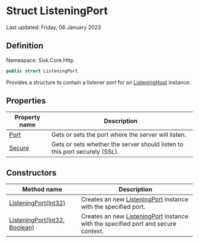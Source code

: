 # Struct ListeningPort
Last updated: Friday, 06 January 2023

## Definition
Namespace: Sisk.Core.Http

```csharp
public struct ListeningPort
```

Provides a structure to contain a listener port for an [ListeningHost](/spec/Sisk/Core/Http/ListeningHost) instance.

## Properties

| Property name | Description |
| --- | --- |
| [Port](/spec/Sisk/Core/Http/ListeningPort/Port) | Gets or sets the port where the server will listen. | 
| [Secure](/spec/Sisk/Core/Http/ListeningPort/Secure) | Gets or sets whether the server should listen to this port securely (SSL). | 

## Constructors

| Method name | Description |
| --- | --- |
| [ListeningPort(Int32)](/spec/Sisk/Core/Http/ListeningPort/_ctor--Int32) | Creates an new [ListeningPort](/spec/Sisk/Core/Http/ListeningPort) instance with the specified port. | 
| [ListeningPort(Int32, Boolean)](/spec/Sisk/Core/Http/ListeningPort/_ctor--Int32-Boolean) | Creates an new [ListeningPort](/spec/Sisk/Core/Http/ListeningPort) instance with the specified port and secure context. | 

